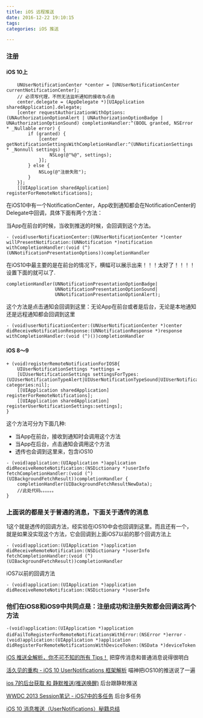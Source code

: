 ```yaml
---
title: iOS 远程推送
date: 2016-12-22 19:10:15
tags:
categories: iOS 推送

---
```


### 注册

#### iOS 10上

```
    UNUserNotificationCenter *center = [UNUserNotificationCenter currentNotificationCenter];
    // 必须写代理，不然无法监听通知的接收与点击
    center.delegate = (AppDelegate *)[UIApplication sharedApplication].delegate;
    [center requestAuthorizationWithOptions:(UNAuthorizationOptionAlert | UNAuthorizationOptionBadge | UNAuthorizationOptionSound) completionHandler:^(BOOL granted, NSError * _Nullable error) {
        if (granted) {
            [center getNotificationSettingsWithCompletionHandler:^(UNNotificationSettings * _Nonnull settings) {
                NSLog(@"%@", settings);
            }];
        } else {
            NSLog(@"注册失败");
        }
    }];
    [[UIApplication sharedApplication] registerForRemoteNotifications];
```

在iOS10中有一个NotificationCenter，App收到通知都会在NotificationCenter的Delegate中回调，具体下面有两个方法：

当App在前台的时候，当收到推送的时候，会回调到这个方法。

```
- (void)userNotificationCenter:(UNUserNotificationCenter *)center willPresentNotification:(UNNotification *)notification withCompletionHandler:(void (^)(UNNotificationPresentationOptions))completionHandler
```

在iOS10中最主要的是在前台的情况下，横幅可以展示出来！！！太好了！！！！设置下面的就可以了.

```
completionHandler(UNNotificationPresentationOptionBadge|
                  UNNotificationPresentationOptionSound|
                  UNNotificationPresentationOptionAlert);
```

这个方法是点击通知会回调到这里：无论App在前台或者是后台，无论是本地通知还是远程通知都会回调到这里

```
- (void)userNotificationCenter:(UNUserNotificationCenter *)center didReceiveNotificationResponse:(UNNotificationResponse *)response withCompletionHandler:(void (^)())completionHandler

```

	


#### iOS 8〜9

```
+ (void)registerRemoteNotificationForIOS8{
    UIUserNotificationSettings *settings =
    [UIUserNotificationSettings settingsForTypes:(UIUserNotificationTypeAlert|UIUserNotificationTypeSound|UIUserNotificationTypeBadge) categories:nil];
    [[UIApplication sharedApplication] registerForRemoteNotifications];
    [[UIApplication sharedApplication] registerUserNotificationSettings:settings];
}
```

这个方法可分为下面几种:

* 当App在前台，接收到通知时会调用这个方法
* 当App在后台，点击通知会调用这个方法
* 透传也会调到这里来，包含iOS10

```
- (void)application:(UIApplication *)application didReceiveRemoteNotification:(NSDictionary *)userInfo fetchCompletionHandler:(void (^)(UIBackgroundFetchResult))completionHandler {
    completionHandler(UIBackgroundFetchResultNewData);
    //此处代码。。。。。。
}
```


### 上面说的都是关于普通的消息，下面关于透传的消息

1这个就是透传的回调方法，经实验在iOS10中会也回调到这里。而且还有一个，就是如果没实现这个方法，它会回调到上面iOS7以前的那个回调方法上

```- (void)application:(UIApplication *)application didReceiveRemoteNotification:(NSDictionary *)userInfo fetchCompletionHandler:(void (^)(UIBackgroundFetchResult))completionHandler```

iOS7以前的回调方法

`- (void)application:(UIApplication *)application didReceiveRemoteNotification:(NSDictionary *)userInfo`


### 他们在iOS8和iOS9中共同点是：注册成功和注册失败都会回调这两个方法

```-(void)application:(UIApplication *)application didFailToRegisterForRemoteNotificationsWithError:(NSError *)error```
```-(void)application:(UIApplication *)application didRegisterForRemoteNotificationsWithDeviceToken:(NSData *)deviceToken```



[iOS 推送全解析，你不可不知的所有 Tips！](https://gold.xitu.io/entry/57d1115b0e3dd90069be1c61) 把穿传消息和普通消息说得很明白

[活久见的重构 - iOS 10 UserNotifications 框架解析](https://onevcat.com/2016/08/notification/) 喵神把iOS10的推送说了一遍

[ios 7的后台获取 和 静默推送(推送唤醒)](http://www.devlizy.com/ios-ding-shi-huo-qu-he-jing-mo-tui-song/) 后台跟静默推送

[WWDC 2013 Session笔记 - iOS7中的多任务](https://onevcat.com/2013/08/ios7-background-multitask/) 后台多任务

[iOS 10 消息推送（UserNotifications）秘籍总结](https://gold.xitu.io/entry/57f6432eda2f60004f7dbf99)